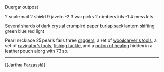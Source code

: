 Duergar outpost

2 scale mail
2 shield
9 javelin -2
3 war picks
2 climbers kits -1
4 mess kits

Several shards of dark crystal
crumpled paper
burlap sack
lantern shifting green blue red light

Pearl necklace 25 pearls farls
three [daggers](https://5e.warlow.engineer/items.html#dagger_phb), a set of [woodcarver's tools](https://5e.warlow.engineer/items.html#woodcarver's%20tools_phb), a set of [navigator's tools](https://5e.warlow.engineer/items.html#navigator's%20tools_phb), [fishing tackle](https://5e.warlow.engineer/items.html#fishing%20tackle_phb), and a [potion of healing](https://5e.warlow.engineer/items.html#potion%20of%20healing_dmg) hidden in a leather pouch along with 73 sp.



<hr>

[[Jarthra Farzassh]]